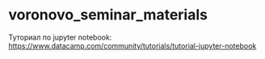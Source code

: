 # voronovo_seminar_materials

Туториал по jupyter notebook: https://www.datacamp.com/community/tutorials/tutorial-jupyter-notebook
